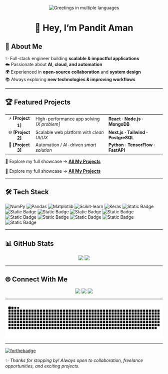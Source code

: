 <!-- Banner / Header -->

 <p align="center">
  <img src="https://readme-typing-svg.herokuapp.com?font=Fira+Code&size=28&pause=1000&color=FF6F61&center=true&vCenter=true&width=700&lines=नमस्कार!;নমস্কার!;ನಮಸ್ಕಾರ!;నమస్కారం!;நமஸ்காரம்!;നമസ്കാരം!;નમસ્કાર!;ਨਮਸਕਾਰ!;Hello!;こんにちは!;안녕하세요!;你好!;Hola!;Bonjour!;Olá!" alt="Greetings in multiple languages" />
 </p>

  <h1 align="center">
  👋 Hey, I’m Pandit Aman
</h1>


## 🚀 About Me  

✨ Full-stack engineer building **scalable & impactful applications**  
☁️ Passionate about **AI, cloud, and automation**  
🌍 Experienced in **open-source collaboration** and **system design**  
📚 Always exploring **new technologies & improving workflows**  

---

## 🏆 Featured Projects  

<table>
  <tr>
    <td align="center">⚡ <b>[Project 1]</b></td>
    <td>High-performance app solving <i>[X problem]</i></td>
    <td><b>React · Node.js · MongoDB</b></td>
  </tr>
  <tr>
    <td align="center">🌐 <b>[Project 2]</b></td>
    <td>Scalable web platform with <i>clean UI/UX</i></td>
    <td><b>Next.js · Tailwind · PostgreSQL</b></td>
  </tr>
  <tr>
    <td align="center">🤖 <b>[Project 3]</b></td>
    <td>Automation / AI-driven <i>smart solution</i></td>
    <td><b>Python · TensorFlow · FastAPI</b></td>
  </tr>
</table>
📌 Explore my full showcase → <a href="https://github.com/Ah-am/all-my-projects" target="_blank" rel="noopener noreferrer"><strong>All My Projects</strong></a>

📌 Explore my full showcase → [**All My Projects**](https://github.com/Ah-am/all-my-projects)

---

## 🛠 Tech Stack  


![NumPy](https://img.shields.io/badge/NumPy-013243?style=for-the-badge&logo=numpy&logoColor=white)
![Pandas](https://img.shields.io/badge/Pandas-150458?style=for-the-badge&logo=pandas&logoColor=white)
![Matplotlib](https://img.shields.io/badge/Matplotlib-11557C?style=for-the-badge&logo=matplotlib&logoColor=white)
![Scikit-learn](https://img.shields.io/badge/Scikit--Learn-F7931E?style=for-the-badge&logo=scikitlearn&logoColor=white)
![Keras](https://img.shields.io/badge/Keras-D00000?style=for-the-badge&logo=keras&logoColor=white)
![Static Badge](https://img.shields.io/badge/python-024e92?style=for-the-badge&logo=python&logoColor=white)
![Static Badge](https://img.shields.io/badge/javascript-fd7c00?style=for-the-badge&logo=javascript&logoColor=white)
![Static Badge](https://img.shields.io/badge/linux-black?style=for-the-badge&logo=linux&logoColor=white)
![Static Badge](https://img.shields.io/badge/git-red?style=for-the-badge&logo=git&logoColor=white)
![Static Badge](https://img.shields.io/badge/jupyter%20notebook-orange?style=for-the-badge&logo=javascript&logoColor=white)
![Static Badge](https://img.shields.io/badge/scipy-blue?style=for-the-badge&logo=scipy&logoColor=white)
![Static Badge](https://img.shields.io/badge/postgresql-1b344b?style=for-the-badge&logo=postgresql&logoColor=white)
![Static Badge](https://img.shields.io/badge/tensorflow-orange?style=for-the-badge&logo=tensorflow&logoColor=white)
![Static Badge](https://img.shields.io/badge/opencv-009900?style=for-the-badge&logo=opencv&logoColor=white)
![Static Badge](https://img.shields.io/badge/pytorch-ed5f00?style=for-the-badge&logo=pytorch&logoColor=white)









---

## 📊 GitHub Stats  

<p align="center">
  <img src="https://github-readme-stats.vercel.app/api?username=ah-am&show_icons=true&theme=radical&hide_border=true" height="180px"/>
  <img src="https://github-readme-streak-stats.herokuapp.com/?user=ah-am&theme=radical&hide_border=true" height="180px"/>
</p>



---

## 🌐 Connect With Me  

<p align="center">
  <a href=""><img src="https://img.shields.io/badge/LinkedIn-%230077B5.svg?style=for-the-badge&logo=linkedin&logoColor=white"/></a>
  <a href=""><img src="https://img.shields.io/badge/Email-%23D14836.svg?style=for-the-badge&logo=gmail&logoColor=white"/></a>
  <a href=""><img src="https://img.shields.io/badge/Portfolio-%2312100E.svg?style=for-the-badge&logo=vercel&logoColor=white"/></a>
</p>

---

<p align="center">
  <img src="https://github.com/Platane/snk/raw/output/github-contribution-grid-snake.svg" alt="snake animation"/>
</p>

---
[![forthebadge](https://forthebadge.com/images/badges/it-works-dont-ask-me-how.svg)](https://forthebadge.com)

✨ *Thanks for stopping by! Always open to collaboration, freelance opportunities, and exciting projects.*  
